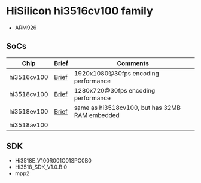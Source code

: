 # HiSilicon hi3516cv100 family

* ARM926

## SoCs

|Chip       |Brief                   |Comments|
|-----------|------------------------|--------|
|hi3516cv100|[Brief](brief/hi3516cv100.pdf)|1920x1080@30fps encoding performance|
|hi3518cv100|[Brief](brief/hi3518cv100.pdf)|1280x720@30fps encoding performance|
|hi3518ev100|[Brief](brief/hi3518ev100.pdf)|same as hi3518cv100, but has 32MB RAM embedded|
|hi3518av100|                        ||

## SDK

* Hi3518E_V100R001C01SPC0B0
* Hi3518_SDK_V1.0.B.0
* mpp2
